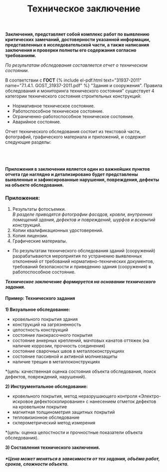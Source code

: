 ﻿---
title: Техническое заключение
# cat: 1
# sortid: 1.4
submenu: false
permalink: /техническое-заключение
---

**Заключения, представляет собой комплекс работ по выявлению критических замечаний, достоверности указанной информации, представленных в исследовательской части, а также написания заключения и проверки полноты его содержания согласно требованиям.**


_По результатам обследования составляется отчет о техническом состоянии._  

В соответствии с __ГОСТ__ {% include el-pdf.html text="31937-2011" name="7.1.4.1. GOST_31937-2011.pdf" %} "Здания и сооружения". Правила обследования и мониторинга технического состояния" существует 4 категории технического состояния строительных конструкций:
- Нормативное техническое состояние.
- Работоспособное техническое состояние.
- Ограниченно-работоспособное техническое состояние.
- Аварийное состояние.

Отчет технического обследования состоит из текстовой части, фотографий, графического материала и приложений, и содержит следующие разделы:

###### &nbsp;  
#### **Приложения в заключении является один из важнейших пунктов отчета где наглядно и детализировано будет представлены выявленные и зафиксированные нарушения, повреждения, дефекты на объекте обследования.**


### **Приложения:**
   1. Результаты фотосъемки.   
    *В разделе приводятся фотографии фасадов, кровли, внутренних помещений здания, дефектов и повреждений, шурфов и вскрытий конструкций.*  
   2. Копии квалификационных удостоверений.  
   3. Копия лицензии.  
   4. Графические материалы.  
    

* По результатам технического обследования зданий (сооружений) разрабатываются мероприятия по устранению выявленных отклонений от требований нормативно-технических документов, требований безопасности и приведению здания (сооружения) в работоспособное состояние.


***Техническое заключение формируется на основании технического задания.***

#### Пример: Технического задания    
__1)	Визуальное обследование:__   
- кровельного покрытия здания
- конструкций на загрязненность
- целостность конструкций
- состояние лакокрасочного покрытия
- состояние анкерных креплений, мачтовых канатов оттяжек (на наличие коррозии, прочность соединения)
- состояние сварочных швов в металлоконструкциях
- состояние пассивной и активной молниезащиты
- наличие трещин в металлоконструкциях
 
*(цель: качественная оценка состояния объекта обследования, поиск дефектов, повреждений, нарушений).
 
__2)	Инструментальное обследование:__  
-  кровельного покрытия, метод неразрушающего контроля «Электро-искровое дефектоскопирование» с нанесением отметок дефектов на кровельном покрытие 
- магнитная толщинометрия защитных покрытий
- тепловизионное обследование
- склерометрический метод измерения

*(цель: оценка целостности и прочностные показатели объекта обследования).

__3)	Составления технического заключения.__  

##### *Цена может меняться в зависимости от тех задания, объёма работ, сроков, сложности объекта. 


